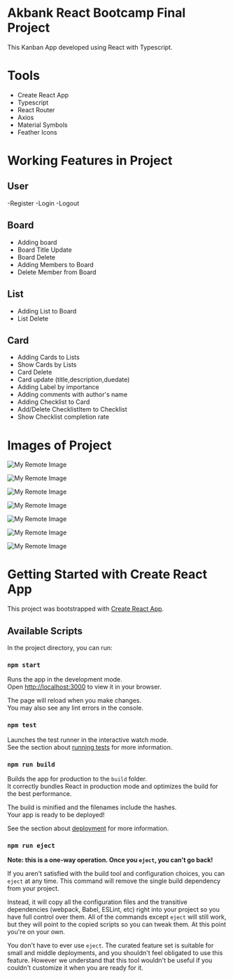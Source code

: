 # Akbank React Bootcamp Final Project

This Kanban App developed using React with Typescript.

# Tools

- Create React App
- Typescript
- React Router
- Axios
- Material Symbols
- Feather Icons

# Working Features in Project

## User

-Register
-Login
-Logout
## Board

- Adding board
- Board Title Update
- Board Delete
- Adding Members to Board
- Delete Member from Board

## List

- Adding List to Board
- List Delete

## Card

- Adding Cards to Lists
- Show Cards by Lists
- Card Delete
- Card update (title,description,duedate)
- Adding Label by importance
- Adding comments with author's name
- Adding Checklist to Card
- Add/Delete ChecklistItem to Checklist
- Show Checklist completion rate

# Images of Project

![My Remote Image](https://github.com/cansudmrhan/akbank_bootcamp_final_project/blob/main/project-images/login.png)

![My Remote Image](https://github.com/cansudmrhan/akbank_bootcamp_final_project/blob/main/project-images/register.png)

![My Remote Image](https://github.com/cansudmrhan/akbank_bootcamp_final_project/blob/main/project-images/dashboard.png)

![My Remote Image](https://github.com/cansudmrhan/akbank_bootcamp_final_project/blob/main/project-images/board.png)

![My Remote Image](https://github.com/cansudmrhan/akbank_bootcamp_final_project/blob/main/project-images/carddetail.png)

![My Remote Image](https://github.com/cansudmrhan/akbank_bootcamp_final_project/blob/main/project-images/checklist.png)

![My Remote Image](https://github.com/cansudmrhan/akbank_bootcamp_final_project/blob/main/project-images/member.png)

# Getting Started with Create React App

This project was bootstrapped with [Create React App](https://github.com/facebook/create-react-app).

## Available Scripts

In the project directory, you can run:

### `npm start`

Runs the app in the development mode.\
Open [http://localhost:3000](http://localhost:3000) to view it in your browser.

The page will reload when you make changes.\
You may also see any lint errors in the console.

### `npm test`

Launches the test runner in the interactive watch mode.\
See the section about [running tests](https://facebook.github.io/create-react-app/docs/running-tests) for more information.

### `npm run build`

Builds the app for production to the `build` folder.\
It correctly bundles React in production mode and optimizes the build for the best performance.

The build is minified and the filenames include the hashes.\
Your app is ready to be deployed!

See the section about [deployment](https://facebook.github.io/create-react-app/docs/deployment) for more information.

### `npm run eject`

**Note: this is a one-way operation. Once you `eject`, you can't go back!**

If you aren't satisfied with the build tool and configuration choices, you can `eject` at any time. This command will remove the single build dependency from your project.

Instead, it will copy all the configuration files and the transitive dependencies (webpack, Babel, ESLint, etc) right into your project so you have full control over them. All of the commands except `eject` will still work, but they will point to the copied scripts so you can tweak them. At this point you're on your own.

You don't have to ever use `eject`. The curated feature set is suitable for small and middle deployments, and you shouldn't feel obligated to use this feature. However we understand that this tool wouldn't be useful if you couldn't customize it when you are ready for it.
